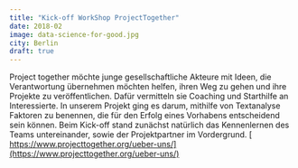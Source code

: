 ```yaml
---
title: "Kick-off WorkShop ProjectTogether"
date: 2018-02
image: data-science-for-good.jpg
city: Berlin
draft: true
---
```


Project together möchte junge gesellschaftliche Akteure mit Ideen, die Verantwortung übernehmen möchten helfen, ihren Weg zu gehen und ihre Projekte zu veröffentlichen. Dafür vermitteln sie Coaching und Starthilfe an Interessierte.
In unserem Projekt ging es darum, mithilfe von Textanalyse Faktoren zu benennen, die für den Erfolg eines Vorhabens entscheidend sein können. Beim Kick-off stand zunächst natürlich das Kennenlernen des Teams untereinander, sowie der Projektpartner im Vordergrund. [ https://www.projecttogether.org/ueber-uns/](https://www.projecttogether.org/ueber-uns/)